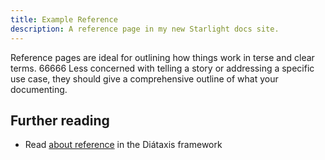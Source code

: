 ```yaml
---
title: Example Reference
description: A reference page in my new Starlight docs site.
---
```


Reference pages are ideal for outlining how things work in terse and clear terms. 66666
Less concerned with telling a story or addressing a specific use case, they should give a comprehensive outline of what your documenting.

## Further reading

- Read [about reference](https://diataxis.fr/reference/) in the Diátaxis framework
